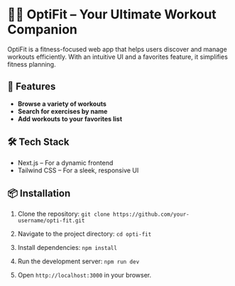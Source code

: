 # 🏋️‍♂️ OptiFit – Your Ultimate Workout Companion
OptiFit is a fitness-focused web app that helps users discover and manage workouts efficiently. With an intuitive UI and a favorites feature, it simplifies fitness planning.

## 🚀 Features
- **Browse a variety of workouts**
- **Search for exercises by name**
- **Add workouts to your favorites list**

## 🛠️ Tech Stack
- Next.js – For a dynamic frontend
- Tailwind CSS – For a sleek, responsive UI

## 📦 Installation
1. Clone the repository:
```git clone https://github.com/your-username/opti-fit.git```

2. Navigate to the project directory:
```cd opti-fit```

3. Install dependencies:
```npm install```

4. Run the development server:
```npm run dev```

5. Open ```http://localhost:3000``` in your browser.
